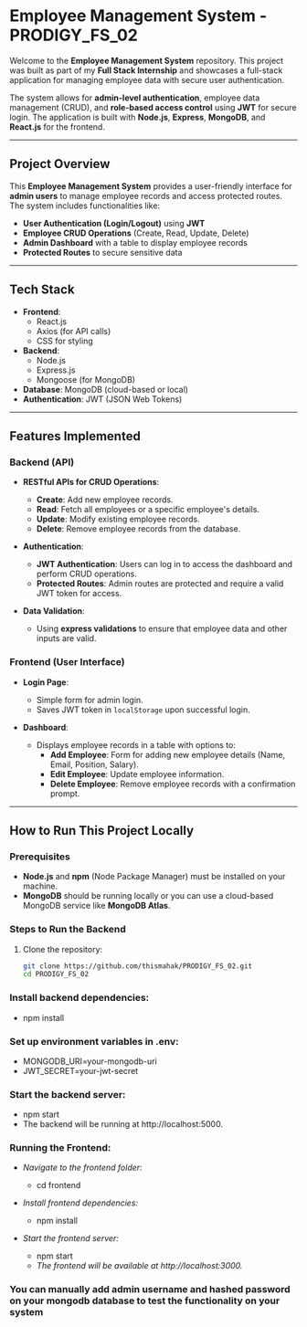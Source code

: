 # **Employee Management System - PRODIGY_FS_02**

Welcome to the **Employee Management System** repository. This project was built as part of my **Full Stack Internship** and showcases a full-stack application for managing employee data with secure user authentication.

The system allows for **admin-level authentication**, employee data management (CRUD), and **role-based access control** using **JWT** for secure login. The application is built with **Node.js**, **Express**, **MongoDB**, and **React.js** for the frontend.

---

## **Project Overview**

This **Employee Management System** provides a user-friendly interface for **admin users** to manage employee records and access protected routes. The system includes functionalities like:

- **User Authentication (Login/Logout)** using **JWT**
- **Employee CRUD Operations** (Create, Read, Update, Delete)
- **Admin Dashboard** with a table to display employee records
- **Protected Routes** to secure sensitive data

---

## **Tech Stack**

- **Frontend**: 
  - React.js
  - Axios (for API calls)
  - CSS for styling
- **Backend**: 
  - Node.js
  - Express.js
  - Mongoose (for MongoDB)
- **Database**: MongoDB (cloud-based or local)
- **Authentication**: JWT (JSON Web Tokens)

---

## **Features Implemented**

### **Backend (API)**

- **RESTful APIs for CRUD Operations**:
  - **Create**: Add new employee records.
  - **Read**: Fetch all employees or a specific employee's details.
  - **Update**: Modify existing employee records.
  - **Delete**: Remove employee records from the database.

- **Authentication**:
  - **JWT Authentication**: Users can log in to access the dashboard and perform CRUD operations.
  - **Protected Routes**: Admin routes are protected and require a valid JWT token for access.

- **Data Validation**:
  - Using **express validations** to ensure that employee data and other inputs are valid.

### **Frontend (User Interface)**

- **Login Page**:
  - Simple form for admin login.
  - Saves JWT token in `localStorage` upon successful login.

- **Dashboard**:
  - Displays employee records in a table with options to:
    - **Add Employee**: Form for adding new employee details (Name, Email, Position, Salary).
    - **Edit Employee**: Update employee information.
    - **Delete Employee**: Remove employee records with a confirmation prompt.

---

## **How to Run This Project Locally**

### **Prerequisites**

- **Node.js** and **npm** (Node Package Manager) must be installed on your machine.
- **MongoDB** should be running locally or you can use a cloud-based MongoDB service like **MongoDB Atlas**.

### **Steps to Run the Backend**

1. Clone the repository:
   ```bash
   git clone https://github.com/thismahak/PRODIGY_FS_02.git
   cd PRODIGY_FS_02
### **Install backend dependencies:**

- npm install
### **Set up environment variables in .env:**

- MONGODB_URI=your-mongodb-uri
- JWT_SECRET=your-jwt-secret
### **Start the backend server:**

- npm start
- The backend will be running at http://localhost:5000.
### **Running the Frontend:**
- *Navigate to the frontend folder:*

  - cd frontend
    
- *Install frontend dependencies:*

  - npm install
- *Start the frontend server:*

  - npm start
  - *The frontend will be available at http://localhost:3000.*
### **You can manually add admin username and hashed password on your mongodb database to test the functionality on your system**
